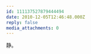 ```yaml
---
id: 111137527879444494
date: 2010-12-05T12:46:48.000Z
reply: false
media_attachments: 0
---
```


静。

